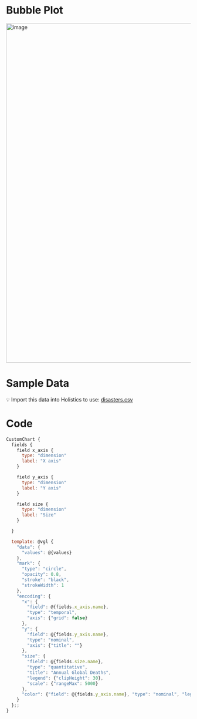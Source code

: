 # Bubble Plot

<img width="925" alt="image" src="https://user-images.githubusercontent.com/27631976/190325049-3943d728-57c0-4b7b-a9cf-31839105b862.png">


# Sample Data

💡 Import this data into Holistics to use: [disasters.csv](https://github.com/holistics/custom-chart-library/files/9572233/disasters.csv)


# Code

```javascript
CustomChart {
  fields {
    field x_axis {
      type: "dimension"
      label: "X axis"
    }

    field y_axis {
      type: "dimension"
      label: "Y axis"
    }

    field size {
      type: "dimension"
      label: "Size"
    }

  }

  template: @vgl {
    "data": {
      "values": @{values}
    },
    "mark": {
      "type": "circle",
      "opacity": 0.8,
      "stroke": "black",
      "strokeWidth": 1
    },
    "encoding": {
      "x": {
        "field": @{fields.x_axis.name},
        "type": "temporal",
        "axis": {"grid": false}
      },
      "y": {
        "field": @{fields.y_axis.name},
        "type": "nominal",
        "axis": {"title": ""}
      },
      "size": {
        "field": @{fields.size.name},
        "type": "quantitative",
        "title": "Annual Global Deaths",
        "legend": {"clipHeight": 30},
        "scale": {"rangeMax": 5000}
      },
      "color": {"field": @{fields.y_axis.name}, "type": "nominal", "legend": null}
    }
  };;
}
```
